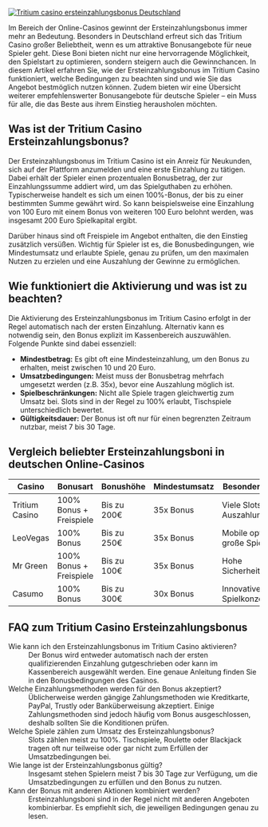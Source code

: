 [![Tritium casino ersteinzahlungsbonus Deutschland](https://123-caf.pages.dev/gitsignup.png)](https://vrmoo.ru/Bt82HjjY)

<p>Im Bereich der Online-Casinos gewinnt der Ersteinzahlungsbonus immer mehr an Bedeutung. Besonders in Deutschland erfreut sich das Tritium Casino großer Beliebtheit, wenn es um attraktive Bonusangebote für neue Spieler geht. Diese Boni bieten nicht nur eine hervorragende Möglichkeit, den Spielstart zu optimieren, sondern steigern auch die Gewinnchancen. In diesem Artikel erfahren Sie, wie der Ersteinzahlungsbonus im Tritium Casino funktioniert, welche Bedingungen zu beachten sind und wie Sie das Angebot bestmöglich nutzen können. Zudem bieten wir eine Übersicht weiterer empfehlenswerter Bonusangebote für deutsche Spieler – ein Muss für alle, die das Beste aus ihrem Einstieg herausholen möchten.</p>  <h2>Was ist der Tritium Casino Ersteinzahlungsbonus?</h2> <p>Der Ersteinzahlungsbonus im Tritium Casino ist ein Anreiz für Neukunden, sich auf der Plattform anzumelden und eine erste Einzahlung zu tätigen. Dabei erhält der Spieler einen prozentualen Bonusbetrag, der zur Einzahlungssumme addiert wird, um das Spielguthaben zu erhöhen. Typischerweise handelt es sich um einen 100%-Bonus, der bis zu einer bestimmten Summe gewährt wird. So kann beispielsweise eine Einzahlung von 100 Euro mit einem Bonus von weiteren 100 Euro belohnt werden, was insgesamt 200 Euro Spielkapital ergibt.</p> <p>Darüber hinaus sind oft Freispiele im Angebot enthalten, die den Einstieg zusätzlich versüßen. Wichtig für Spieler ist es, die Bonusbedingungen, wie Mindestumsatz und erlaubte Spiele, genau zu prüfen, um den maximalen Nutzen zu erzielen und eine Auszahlung der Gewinne zu ermöglichen.</p>  <h2>Wie funktioniert die Aktivierung und was ist zu beachten?</h2> <p>Die Aktivierung des Ersteinzahlungsbonus im Tritium Casino erfolgt in der Regel automatisch nach der ersten Einzahlung. Alternativ kann es notwendig sein, den Bonus explizit im Kassenbereich auszuwählen. Folgende Punkte sind dabei essenziell:</p> <ul>   <li><strong>Mindestbetrag:</strong> Es gibt oft eine Mindesteinzahlung, um den Bonus zu erhalten, meist zwischen 10 und 20 Euro.</li>   <li><strong>Umsatzbedingungen:</strong> Meist muss der Bonusbetrag mehrfach umgesetzt werden (z.B. 35x), bevor eine Auszahlung möglich ist.</li>   <li><strong>Spielbeschränkungen:</strong> Nicht alle Spiele tragen gleichwertig zum Umsatz bei. Slots sind in der Regel zu 100% erlaubt, Tischspiele unterschiedlich bewertet.</li>   <li><strong>Gültigkeitsdauer:</strong> Der Bonus ist oft nur für einen begrenzten Zeitraum nutzbar, meist 7 bis 30 Tage.</li> </ul>  <h2>Vergleich beliebter Ersteinzahlungsboni in deutschen Online-Casinos</h2> <table>   <thead>     <tr>       <th>Casino</th>       <th>Bonusart</th>       <th>Bonushöhe</th>       <th>Mindestumsatz</th>       <th>Besondere Features</th>     </tr>   </thead>   <tbody>     <tr>       <td>Tritium Casino</td>       <td>100% Bonus + Freispiele</td>       <td>Bis zu 200€</td>       <td>35x Bonus</td>       <td>Viele Slots, schnelle Auszahlungen</td>     </tr>     <tr>       <td>LeoVegas</td>       <td>100% Bonus</td>       <td>Bis zu 250€</td>       <td>35x Bonus</td>       <td>Mobile optimiert, große Spielauswahl</td>     </tr>     <tr>       <td>Mr Green</td>       <td>100% Bonus + Freispiele</td>       <td>Bis zu 100€</td>       <td>35x Bonus</td>       <td>Hohe Sicherheitsstandards</td>     </tr>     <tr>       <td>Casumo</td>       <td>100% Bonus</td>       <td>Bis zu 300€</td>       <td>30x Bonus</td>       <td>Innovatives Spielkonzept</td>     </tr>   </tbody> </table>  <h2>FAQ zum Tritium Casino Ersteinzahlungsbonus</h2> <dl>   <dt>Wie kann ich den Ersteinzahlungsbonus im Tritium Casino aktivieren?</dt>   <dd>Der Bonus wird entweder automatisch nach der ersten qualifizierenden Einzahlung gutgeschrieben oder kann im Kassenbereich ausgewählt werden. Eine genaue Anleitung finden Sie in den Bonusbedingungen des Casinos.</dd>    <dt>Welche Einzahlungsmethoden werden für den Bonus akzeptiert?</dt>   <dd>Üblicherweise werden gängige Zahlungsmethoden wie Kreditkarte, PayPal, Trustly oder Banküberweisung akzeptiert. Einige Zahlungsmethoden sind jedoch häufig vom Bonus ausgeschlossen, deshalb sollten Sie die Konditionen prüfen.</dd>    <dt>Welche Spiele zählen zum Umsatz des Ersteinzahlungsbonus?</dt>   <dd>Slots zählen meist zu 100%. Tischspiele, Roulette oder Blackjack tragen oft nur teilweise oder gar nicht zum Erfüllen der Umsatzbedingungen bei.</dd>    <dt>Wie lange ist der Ersteinzahlungsbonus gültig?</dt>   <dd>Insgesamt stehen Spielern meist 7 bis 30 Tage zur Verfügung, um die Umsatzbedingungen zu erfüllen und den Bonus zu nutzen.</dd>    <dt>Kann der Bonus mit anderen Aktionen kombiniert werden?</dt>   <dd>Ersteinzahlungsboni sind in der Regel nicht mit anderen Angeboten kombinierbar. Es empfiehlt sich, die jeweiligen Bedingungen genau zu lesen.</dd> </dl>